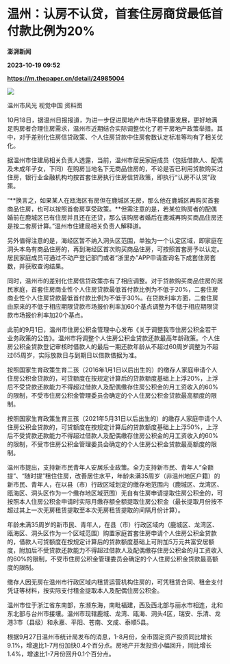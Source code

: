 # 温州：认房不认贷，首套住房商贷最低首付款比例为20%
**澎湃新闻**

**2023-10-19 09:52**

**https://m.thepaper.cn/detail/24985004**

![](https://imagecloud.thepaper.cn/thepaper/image/274/745/32.jpg)

温州市风光 视觉中国 资料图

10月18日，据温州日报报道，为进一步促进房地产市场平稳健康发展，更好地满足购房者合理住房需求，温州市近期结合实际调整优化了若干房地产政策举措。其中，对于差别化住房信贷政策、个人住房贷款中住房套数认定标准等均有了相关优化。

据温州市住建局相关负责人透露，当前，温州市居民家庭成员（包括借款人、配偶及未成年子女，下同）在购房当地名下无商品住房的，不论是否已利用贷款购买过住房，银行业金融机构均按首套住房执行住房信贷政策，即执行“认房不认贷”政策。

“**换言之，如果某人在瓯海区有房但在鹿城区无房，那么他在鹿城区再购买首套商品住房，也可以按照首套房享受政策。**但需注意的是，若某位购房者的配偶婚前在鹿城区已有住房并且还在还贷，那么该购房者婚后在鹿城再购买商品住房还是按二套房计算。”温州市住建局相关负责人解释道。

另外值得注意的是，海经区暂不纳入洞头区范围，单独为一个认定区域，即家庭在洞头本岛有商品住房的，再到海经区首次购买商品住房，可按照首套房予以认定。居民家庭成员可通过不动产登记部门或者“浙里办”APP申请查询名下成套住房套数，并获取查询结果。

同时，温州市的差别化住房信贷政策亦有了相应调整。对于贷款购买商品住房的居民家庭，首套住房商业性个人住房贷款最低首付款比例为不低于20%，二套住房商业性个人住房贷款最低首付款比例为不低于30%。在贷款利率方面，二套住房由原来的不低于相应期限贷款市场报价利率加60个基点调整为不低于相应期限贷款市场报价利率加20个基点。

此前的9月1日，温州市住房公积金管理中心发布《关于调整我市住房公积金若干业务政策的公告》。温州市将调整个人住房公积金贷款还款最高年龄政策。个人住房公积金贷款登记审核时借款人的最后一期还款年龄从不超过60周岁调整为不超过65周岁，实际放款日与到期日以借款借据为准。

按照国家生育政策生育二孩（2016年1月1日以后出生的）的缴存人家庭申请个人住房公积金贷款的，可贷额度在按规定计算后的贷款额度基础上上浮20%，上浮后不受贷款还款能力不得超过借款人及配偶缴存住房公积金的月工资收入的60%的限制，不受市住房公积金管理委员会确定的个人住房公积金贷款最高额度的限制。

按照国家生育政策生育三孩（2021年5月31日以后出生的）的缴存人家庭申请个人住房公积金贷款的，可贷额度在按规定计算后的贷款额度基础上上浮50%，上浮后不受贷款还款能力不得超过借款人及配偶缴存住房公积金的月工资收入的60%的限制，不受市住房公积金管理委员会确定的个人住房公积金贷款最高额度的限制。

温州市提出，支持新市民青年人安居乐业政策。全力支持新市民、青年人“全额提”、“随时提”租住住房，改善居住水平，年龄未满35周岁（非温州地区户籍）的新市民、青年人，在以县（市）行政区域划定的缴存地范围内（鹿城区、龙湾区、瓯海区、洞头区作为一个缴存地区域范围）无自有住房申请提取住房公积金的，可按照本人住房公积金申请时实际月缴存额全额提取住房公积金（最长提取月份按不超过其上一次无房租赁提取至本次无房租赁提取的间隔月份计算）。

年龄未满35周岁的新市民、青年人，在县（市）行政区域内（鹿城区、龙湾区、瓯海区、洞头区作为一个区域范围）购置家庭首套住房申请个人住房公积金贷款的，借款人可贷额度在按规定计算后的贷款额度基础上可附加5万元共富安居额度，附加后不受贷款还款能力不得超过借款人及配偶缴存住房公积金的月工资收入的60%的限制，不受市住房公积金管理委员会确定的个人住房公积金贷款最高额度的限制。

缴存人因无房在温州市行政区域内租赁运营机构住房的，可凭租赁合同、租金支付凭证等材料，按实际支付租金提取本人及配偶住房公积金。

温州市位于浙江省东南部，东濒东海，南毗福建，西及西北部与丽水市相连，北和东北部与台州市接壤。温州市现辖鹿城、龙湾、瓯海、洞头4区，瑞安、乐清、龙港3市（县级）和永嘉、平阳、苍南、文成、泰顺5县。

根据9月27日温州市统计局发布的消息，1-8月份，全市固定资产投资同比增长9.1%，增速比1-7月份加快0.4个百分点。房地产开发投资小幅回升，同比增长1.4%，增速比1-7月份回升0.1个百分点。
